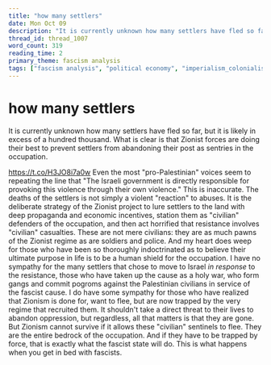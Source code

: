 ```yaml
---
title: "how many settlers"
date: Mon Oct 09
description: "It is currently unknown how many settlers have fled so far, but it is likely in excess of a hundred thousand."
thread_id: thread_1007
word_count: 319
reading_time: 2
primary_theme: fascism analysis
tags: ["fascism analysis", "political economy", "imperialism_colonialism"]
---
```


# how many settlers

It is currently unknown how many settlers have fled so far, but it is likely in excess of a hundred thousand. What is clear is that Zionist forces are doing their best to prevent settlers from abandoning their post as sentries in the occupation.

https://t.co/H3JO8i7a0w Even the most "pro-Palestinian" voices seem to repeating the line that "The Israeli government is directly responsible for provoking this violence through their own violence." This is inaccurate. The deaths of the settlers is not simply a violent "reaction" to abuses. It is the deliberate strategy of the Zionist project to lure settlers to the land with deep propaganda and economic incentives, station them as "civilian" defenders of the occupation, and then act horrified that resistance involves "civilian" casualties. These are not mere civilians: they are as much pawns of the Zionist regime as are soldiers and police. And my heart does weep for those who have been so thoroughly indoctrinated as to believe their ultimate purpose in life is to be a human shield for the occupation. I have no sympathy for the many settlers that chose to move to Israel *in response* to the resistance, those who have taken up the cause as a holy war, who form gangs and commit pogroms against the Palestinian civilians in service of the fascist cause. I do have some sympathy for those who have realized that Zionism is done for, want to flee, but are now trapped by the very regime that recruited them. It shouldn't take a direct threat to their lives to abandon oppression, but regardless, all that matters is that they are gone. But Zionism cannot survive if it allows these "civilian" sentinels to flee. They are the entire bedrock of the occupation. And if they have to be trapped by force, that is exactly what the fascist state will do. This is what happens when you get in bed with fascists.
